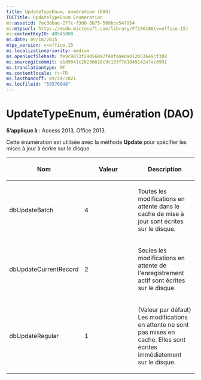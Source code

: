 ```yaml
---
title: UpdateTypeEnum, éumération (DAO)
TOCTitle: UpdateTypeEnum Enumeration
ms:assetid: 7ac38bae-27fc-f3d0-5b75-569bce547954
ms:mtpsurl: https://msdn.microsoft.com/library/Ff196186(v=office.15)
ms:contentKeyID: 48545800
ms.date: 09/18/2015
mtps_version: v=office.15
ms.localizationpriority: medium
ms.openlocfilehash: fe9c9873f244568a7f48faae0a012b53649cf308
ms.sourcegitcommit: a1d9041c20256616c9c183f7d1049142a7ac6991
ms.translationtype: MT
ms.contentlocale: fr-FR
ms.lasthandoff: 09/24/2021
ms.locfileid: "59576848"
---
```

# <a name="updatetypeenum-enumeration-dao"></a>UpdateTypeEnum, éumération (DAO)


**S’applique à** : Access 2013, Office 2013

Cette énumération est utilisée avec la méthode **Update** pour spécifier les mises à jour à écrire sur le disque.

<table>
<colgroup>
<col style="width: 33%" />
<col style="width: 33%" />
<col style="width: 33%" />
</colgroup>
<thead>
<tr class="header">
<th><p>Nom</p></th>
<th><p>Valeur</p></th>
<th><p>Description</p></th>
</tr>
</thead>
<tbody>
<tr class="odd">
<td><p>dbUpdateBatch</p></td>
<td><p>4 </p></td>
<td><p>Toutes les modifications en attente dans le cache de mise à jour sont écrites sur le disque.</p></td>
</tr>
<tr class="even">
<td><p>dbUpdateCurrentRecord</p></td>
<td><p>2</p></td>
<td><p>Seules les modifications en attente de l'enregistrement actif sont écrites sur le disque.</p></td>
</tr>
<tr class="odd">
<td><p>dbUpdateRegular</p></td>
<td><p>1</p></td>
<td><p>(Valeur par défaut) Les modifications en attente ne sont pas mises en cache. Elles sont écrites immédiatement sur le disque.</p></td>
</tr>
</tbody>
</table>

